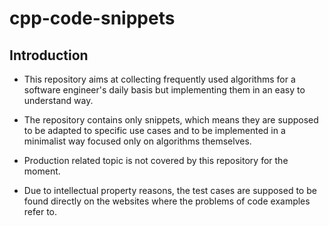 # cpp-code-snippets

## Introduction

- This repository aims at collecting frequently used algorithms for a software engineer's daily basis but implementing them in an easy to understand way.

- The repository contains only snippets, which means they are supposed to be adapted to specific use cases and to be implemented in a minimalist way focused only on algorithms themselves.

- Production related topic is not covered by this repository for the moment.

- Due to intellectual property reasons, the test cases are supposed to be found directly on the websites where the problems of code examples refer to.
